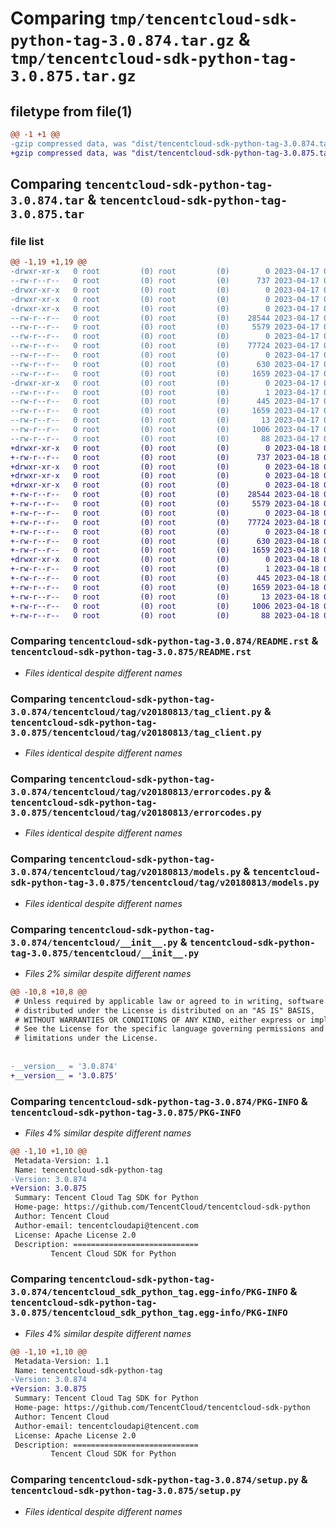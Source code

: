 # Comparing `tmp/tencentcloud-sdk-python-tag-3.0.874.tar.gz` & `tmp/tencentcloud-sdk-python-tag-3.0.875.tar.gz`

## filetype from file(1)

```diff
@@ -1 +1 @@
-gzip compressed data, was "dist/tencentcloud-sdk-python-tag-3.0.874.tar", last modified: Mon Apr 17 00:45:50 2023, max compression
+gzip compressed data, was "dist/tencentcloud-sdk-python-tag-3.0.875.tar", last modified: Tue Apr 18 00:54:01 2023, max compression
```

## Comparing `tencentcloud-sdk-python-tag-3.0.874.tar` & `tencentcloud-sdk-python-tag-3.0.875.tar`

### file list

```diff
@@ -1,19 +1,19 @@
-drwxr-xr-x   0 root         (0) root         (0)        0 2023-04-17 00:45:50.000000 tencentcloud-sdk-python-tag-3.0.874/
--rw-r--r--   0 root         (0) root         (0)      737 2023-04-17 00:45:50.000000 tencentcloud-sdk-python-tag-3.0.874/README.rst
-drwxr-xr-x   0 root         (0) root         (0)        0 2023-04-17 00:45:50.000000 tencentcloud-sdk-python-tag-3.0.874/tencentcloud/
-drwxr-xr-x   0 root         (0) root         (0)        0 2023-04-17 00:45:50.000000 tencentcloud-sdk-python-tag-3.0.874/tencentcloud/tag/
-drwxr-xr-x   0 root         (0) root         (0)        0 2023-04-17 00:45:50.000000 tencentcloud-sdk-python-tag-3.0.874/tencentcloud/tag/v20180813/
--rw-r--r--   0 root         (0) root         (0)    28544 2023-04-17 00:45:50.000000 tencentcloud-sdk-python-tag-3.0.874/tencentcloud/tag/v20180813/tag_client.py
--rw-r--r--   0 root         (0) root         (0)     5579 2023-04-17 00:45:50.000000 tencentcloud-sdk-python-tag-3.0.874/tencentcloud/tag/v20180813/errorcodes.py
--rw-r--r--   0 root         (0) root         (0)        0 2023-04-17 00:45:50.000000 tencentcloud-sdk-python-tag-3.0.874/tencentcloud/tag/v20180813/__init__.py
--rw-r--r--   0 root         (0) root         (0)    77724 2023-04-17 00:45:50.000000 tencentcloud-sdk-python-tag-3.0.874/tencentcloud/tag/v20180813/models.py
--rw-r--r--   0 root         (0) root         (0)        0 2023-04-17 00:45:50.000000 tencentcloud-sdk-python-tag-3.0.874/tencentcloud/tag/__init__.py
--rw-r--r--   0 root         (0) root         (0)      630 2023-04-17 00:45:50.000000 tencentcloud-sdk-python-tag-3.0.874/tencentcloud/__init__.py
--rw-r--r--   0 root         (0) root         (0)     1659 2023-04-17 00:45:50.000000 tencentcloud-sdk-python-tag-3.0.874/PKG-INFO
-drwxr-xr-x   0 root         (0) root         (0)        0 2023-04-17 00:45:50.000000 tencentcloud-sdk-python-tag-3.0.874/tencentcloud_sdk_python_tag.egg-info/
--rw-r--r--   0 root         (0) root         (0)        1 2023-04-17 00:45:50.000000 tencentcloud-sdk-python-tag-3.0.874/tencentcloud_sdk_python_tag.egg-info/dependency_links.txt
--rw-r--r--   0 root         (0) root         (0)      445 2023-04-17 00:45:50.000000 tencentcloud-sdk-python-tag-3.0.874/tencentcloud_sdk_python_tag.egg-info/SOURCES.txt
--rw-r--r--   0 root         (0) root         (0)     1659 2023-04-17 00:45:50.000000 tencentcloud-sdk-python-tag-3.0.874/tencentcloud_sdk_python_tag.egg-info/PKG-INFO
--rw-r--r--   0 root         (0) root         (0)       13 2023-04-17 00:45:50.000000 tencentcloud-sdk-python-tag-3.0.874/tencentcloud_sdk_python_tag.egg-info/top_level.txt
--rw-r--r--   0 root         (0) root         (0)     1006 2023-04-17 00:45:50.000000 tencentcloud-sdk-python-tag-3.0.874/setup.py
--rw-r--r--   0 root         (0) root         (0)       88 2023-04-17 00:45:50.000000 tencentcloud-sdk-python-tag-3.0.874/setup.cfg
+drwxr-xr-x   0 root         (0) root         (0)        0 2023-04-18 00:54:01.000000 tencentcloud-sdk-python-tag-3.0.875/
+-rw-r--r--   0 root         (0) root         (0)      737 2023-04-18 00:54:01.000000 tencentcloud-sdk-python-tag-3.0.875/README.rst
+drwxr-xr-x   0 root         (0) root         (0)        0 2023-04-18 00:54:01.000000 tencentcloud-sdk-python-tag-3.0.875/tencentcloud/
+drwxr-xr-x   0 root         (0) root         (0)        0 2023-04-18 00:54:01.000000 tencentcloud-sdk-python-tag-3.0.875/tencentcloud/tag/
+drwxr-xr-x   0 root         (0) root         (0)        0 2023-04-18 00:54:01.000000 tencentcloud-sdk-python-tag-3.0.875/tencentcloud/tag/v20180813/
+-rw-r--r--   0 root         (0) root         (0)    28544 2023-04-18 00:54:01.000000 tencentcloud-sdk-python-tag-3.0.875/tencentcloud/tag/v20180813/tag_client.py
+-rw-r--r--   0 root         (0) root         (0)     5579 2023-04-18 00:54:01.000000 tencentcloud-sdk-python-tag-3.0.875/tencentcloud/tag/v20180813/errorcodes.py
+-rw-r--r--   0 root         (0) root         (0)        0 2023-04-18 00:54:01.000000 tencentcloud-sdk-python-tag-3.0.875/tencentcloud/tag/v20180813/__init__.py
+-rw-r--r--   0 root         (0) root         (0)    77724 2023-04-18 00:54:01.000000 tencentcloud-sdk-python-tag-3.0.875/tencentcloud/tag/v20180813/models.py
+-rw-r--r--   0 root         (0) root         (0)        0 2023-04-18 00:54:01.000000 tencentcloud-sdk-python-tag-3.0.875/tencentcloud/tag/__init__.py
+-rw-r--r--   0 root         (0) root         (0)      630 2023-04-18 00:54:01.000000 tencentcloud-sdk-python-tag-3.0.875/tencentcloud/__init__.py
+-rw-r--r--   0 root         (0) root         (0)     1659 2023-04-18 00:54:01.000000 tencentcloud-sdk-python-tag-3.0.875/PKG-INFO
+drwxr-xr-x   0 root         (0) root         (0)        0 2023-04-18 00:54:01.000000 tencentcloud-sdk-python-tag-3.0.875/tencentcloud_sdk_python_tag.egg-info/
+-rw-r--r--   0 root         (0) root         (0)        1 2023-04-18 00:54:01.000000 tencentcloud-sdk-python-tag-3.0.875/tencentcloud_sdk_python_tag.egg-info/dependency_links.txt
+-rw-r--r--   0 root         (0) root         (0)      445 2023-04-18 00:54:01.000000 tencentcloud-sdk-python-tag-3.0.875/tencentcloud_sdk_python_tag.egg-info/SOURCES.txt
+-rw-r--r--   0 root         (0) root         (0)     1659 2023-04-18 00:54:01.000000 tencentcloud-sdk-python-tag-3.0.875/tencentcloud_sdk_python_tag.egg-info/PKG-INFO
+-rw-r--r--   0 root         (0) root         (0)       13 2023-04-18 00:54:01.000000 tencentcloud-sdk-python-tag-3.0.875/tencentcloud_sdk_python_tag.egg-info/top_level.txt
+-rw-r--r--   0 root         (0) root         (0)     1006 2023-04-18 00:54:01.000000 tencentcloud-sdk-python-tag-3.0.875/setup.py
+-rw-r--r--   0 root         (0) root         (0)       88 2023-04-18 00:54:01.000000 tencentcloud-sdk-python-tag-3.0.875/setup.cfg
```

### Comparing `tencentcloud-sdk-python-tag-3.0.874/README.rst` & `tencentcloud-sdk-python-tag-3.0.875/README.rst`

 * *Files identical despite different names*

### Comparing `tencentcloud-sdk-python-tag-3.0.874/tencentcloud/tag/v20180813/tag_client.py` & `tencentcloud-sdk-python-tag-3.0.875/tencentcloud/tag/v20180813/tag_client.py`

 * *Files identical despite different names*

### Comparing `tencentcloud-sdk-python-tag-3.0.874/tencentcloud/tag/v20180813/errorcodes.py` & `tencentcloud-sdk-python-tag-3.0.875/tencentcloud/tag/v20180813/errorcodes.py`

 * *Files identical despite different names*

### Comparing `tencentcloud-sdk-python-tag-3.0.874/tencentcloud/tag/v20180813/models.py` & `tencentcloud-sdk-python-tag-3.0.875/tencentcloud/tag/v20180813/models.py`

 * *Files identical despite different names*

### Comparing `tencentcloud-sdk-python-tag-3.0.874/tencentcloud/__init__.py` & `tencentcloud-sdk-python-tag-3.0.875/tencentcloud/__init__.py`

 * *Files 2% similar despite different names*

```diff
@@ -10,8 +10,8 @@
 # Unless required by applicable law or agreed to in writing, software
 # distributed under the License is distributed on an "AS IS" BASIS,
 # WITHOUT WARRANTIES OR CONDITIONS OF ANY KIND, either express or implied.
 # See the License for the specific language governing permissions and
 # limitations under the License.
 
 
-__version__ = '3.0.874'
+__version__ = '3.0.875'
```

### Comparing `tencentcloud-sdk-python-tag-3.0.874/PKG-INFO` & `tencentcloud-sdk-python-tag-3.0.875/PKG-INFO`

 * *Files 4% similar despite different names*

```diff
@@ -1,10 +1,10 @@
 Metadata-Version: 1.1
 Name: tencentcloud-sdk-python-tag
-Version: 3.0.874
+Version: 3.0.875
 Summary: Tencent Cloud Tag SDK for Python
 Home-page: https://github.com/TencentCloud/tencentcloud-sdk-python
 Author: Tencent Cloud
 Author-email: tencentcloudapi@tencent.com
 License: Apache License 2.0
 Description: ============================
         Tencent Cloud SDK for Python
```

### Comparing `tencentcloud-sdk-python-tag-3.0.874/tencentcloud_sdk_python_tag.egg-info/PKG-INFO` & `tencentcloud-sdk-python-tag-3.0.875/tencentcloud_sdk_python_tag.egg-info/PKG-INFO`

 * *Files 4% similar despite different names*

```diff
@@ -1,10 +1,10 @@
 Metadata-Version: 1.1
 Name: tencentcloud-sdk-python-tag
-Version: 3.0.874
+Version: 3.0.875
 Summary: Tencent Cloud Tag SDK for Python
 Home-page: https://github.com/TencentCloud/tencentcloud-sdk-python
 Author: Tencent Cloud
 Author-email: tencentcloudapi@tencent.com
 License: Apache License 2.0
 Description: ============================
         Tencent Cloud SDK for Python
```

### Comparing `tencentcloud-sdk-python-tag-3.0.874/setup.py` & `tencentcloud-sdk-python-tag-3.0.875/setup.py`

 * *Files identical despite different names*

